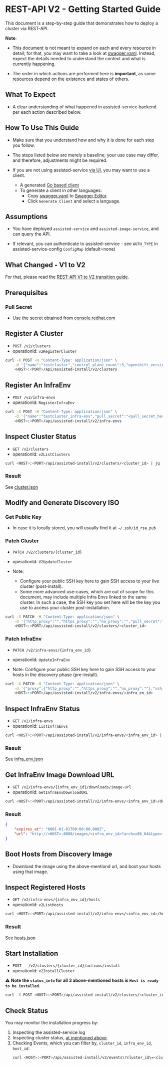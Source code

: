 # REST-API V2 - Getting Started Guide

This document is a step-by-step guide that demonstrates how to deploy a cluster via REST-API.

**Note**:
* This document is not meant to expand on each and every resource in detail; for that, you may want to take a look at [swagger.yaml](../../swagger.yaml). Instead, expect the details needed to understand the context and what is currently happening.

* The order in which actions are performed here is **important**, as some resources depend on the existence and states of others.

## What To Expect
* A clear understanding of what happened in assisted-service backend per each action described below.

## How To Use This Guide
* Make sure that you understand how and why it is done for each step you follow.

* The steps listed below are merely a baseline; your use case may differ, and therefore, adjustments might be required.

* If you are not using assisted-service [via UI](https://github.com/openshift-assisted/assisted-installer-ui), you may want to use a client.
    * A generated [Go based client](../../client)
    * To generate a client in other languages:
        * Copy [swagger.yaml](../../swagger.yaml) to [Swagger Editor](https://editor.swagger.io/).
        * Click `Generate Client` and select a language.

## Assumptions
* You have deployed `assisted-service` and `assisted-image-service`, and can query the API.

* If relevant, you can authenticate to assisted-service - see `AUTH_TYPE` in assisted-service-config `ConfigMap` (default=none)

## What Changed - V1 to V2 
For that, please read the [REST-API V1 to V2 transition guide](rest-api-v1-v2-transition-guide.md).

## Prerequisites

### Pull Secret

* Use the secret obtained from [console.redhat.com](https://console.redhat.com/openshift/install/pull-secret)

## Register A Cluster

* `POST /v2/clusters`
* operationId: `v2RegisterCluster`

```bash
curl -X POST -H "Content-Type: application/json" \
    -d '{"name":"testcluster","control_plane_count":3,"openshift_version":"4.8","pull_secret":<pull_secret_here>,"base_dns_domain":"redhat.com"}' \
    <HOST>:<PORT>/api/assisted-install/v2/clusters
```

## Register An InfraEnv
* `POST /v2/infra-envs`
* operationId: `RegisterInfraEnv`

```bash
curl -X POST -H "Content-Type: application/json" \
    -d '{"name":"testcluster_infra-env","pull_secret":"<pull_secret_here>","cluster_id":"<cluster_id>","openshift_version":"4.8"}' \
    <HOST>:<PORT>/api/assisted-install/v2/infra-envs
```

## Inspect Cluster Status

* `GET /v2/clusters`
* operationId: `v2ListClusters`
```bash
curl <HOST>:<PORT>/api/assisted-install/v2/clusters/<cluster_id> | jq '.'
```
### Result
See [cluster.json](samples/cluster.json)

## Modify and Generate Discovery ISO

### Get Public Key
* In case it is locally stored, you will usually find it at `~/.ssh/id_rsa.pub`

### Patch Cluster
* `PATCH /v2/clusters/{cluster_id}`
* operationId: `V2UpdateCluster`


* Note:
  - Configure your public SSH key here to gain SSH access to your live cluster (post-install).
  - Some more advanced use-cases, which are out of scope for this document, may include multiple Infra Envs linked to the same cluster. In such a case, the SSH key you set here will be the key you use to access your cluster post-installation.



```bash
curl -X PATCH -H "Content-Type: application/json" \
    -d '{"http_proxy":"","https_proxy":"","no_proxy":"","pull_secret":"","ssh_public_key":"<public_key_here>"}' \
    <HOST>:<PORT>/api/assisted-install/v2/clusters/<cluster_id>
```

### Patch InfraEnv
* `PATCH /v2/infra-envs/{infra_env_id}`
* operationId: `UpdateInfraEnv`


* Note: Configure your public SSH key here to gain SSH access to your hosts in the discovery phase (pre-install).

```bash
curl -X PATCH -H "Content-Type: application/json" \
    -d '{"proxy":{"http_proxy":"","https_proxy":"","no_proxy":""},"ssh_authorized_key":"<public_key_here>","pull_secret":"","image_type":"full-iso"}' \
    <HOST>:<PORT>/api/assisted-install/v2/infra-envs/<infra_en_id>
```

## Inspect InfraEnv Status
* `GET /v2/infra-envs`
* operationId: `ListInfraEnvs`
```bash
curl <HOST>:<PORT>/api/assisted-install/v2/infra-envs/<infra_env_id> | jq '.'
```
### Result
See [infra_env.json](samples/infra_env.json)

## Get InfraEnv Image Download URL
* `GET /v2/infra-envs/{infra_env_id}/downloads/image-url`
* operationId: `GetInfraEnvDownloadURL`

```bash
curl <HOST>:<PORT>/api/assisted-install/v2/infra-envs/<infra_env_id>/downloads/image-url | jq '.url'
```

### Result
```json
{
    "expires_at": "0001-01-01T00:00:00.000Z",
    "url": "http://<HOST>:8080/images/<infra_env_id>?arch=x86_64&type=full-iso&version=4.8"
}
```

## Boot Hosts from Discovery Image
* Download the image using the above-mentiond url, and boot your hosts using that image.

## Inspect Registered Hosts
* `GET /v2/infra-envs/{infra_env_id}/hosts`
* operationId: `v2ListHosts`

```bash
curl <HOST>:<PORT>/api/assisted-install/v2/infra-envs/<infra_env_id>/hosts  | jq '.'
```

### Result
See [hosts.json](samples/hosts.json)

## Start Installation
* `POST   /v2/clusters/{cluster_id}/actions/install`
* operationId: `v2InstallCluster`

:warning: **Note the `status_info` for all 3 above-mentioned hosts is `Host is ready to be installed`.**

```bash
curl -X POST <HOST>:<PORT>/api/assisted-install/v2/clusters/<cluster_id>/actions/install
```

## Check Status
You may monitor the installation progress by:
1. Inspecting the assisted-service log
2. Inspecting cluster status, [at mentioned above](#Inspect_Cluster_Status).
3. Checking Events, which you can filter by, `cluster_id`, `infra_env_id`, `host_id`:
    ```bash
    curl <HOST>:<PORT>/api/assisted-install/v2/events\?cluster_id\=<cluster_id>
    ```   

